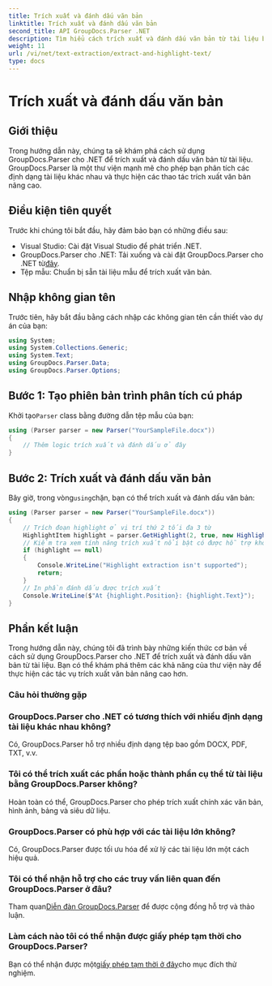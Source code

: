 ```yaml
---
title: Trích xuất và đánh dấu văn bản
linktitle: Trích xuất và đánh dấu văn bản
second_title: API GroupDocs.Parser .NET
description: Tìm hiểu cách trích xuất và đánh dấu văn bản từ tài liệu bằng GroupDocs.Parser cho .NET. Các bước dễ dàng để trích xuất văn bản hiệu quả trong các dự án .NET của bạn.
weight: 11
url: /vi/net/text-extraction/extract-and-highlight-text/
type: docs
---
```

# Trích xuất và đánh dấu văn bản

## Giới thiệu
Trong hướng dẫn này, chúng ta sẽ khám phá cách sử dụng GroupDocs.Parser cho .NET để trích xuất và đánh dấu văn bản từ tài liệu. GroupDocs.Parser là một thư viện mạnh mẽ cho phép bạn phân tích các định dạng tài liệu khác nhau và thực hiện các thao tác trích xuất văn bản nâng cao.
## Điều kiện tiên quyết
Trước khi chúng tôi bắt đầu, hãy đảm bảo bạn có những điều sau:
- Visual Studio: Cài đặt Visual Studio để phát triển .NET.
-  GroupDocs.Parser cho .NET: Tải xuống và cài đặt GroupDocs.Parser cho .NET từ[đây](https://releases.groupdocs.com/parser/net/).
- Tệp mẫu: Chuẩn bị sẵn tài liệu mẫu để trích xuất văn bản.

## Nhập không gian tên
Trước tiên, hãy bắt đầu bằng cách nhập các không gian tên cần thiết vào dự án của bạn:
```csharp
using System;
using System.Collections.Generic;
using System.Text;
using GroupDocs.Parser.Data;
using GroupDocs.Parser.Options;
```
## Bước 1: Tạo phiên bản trình phân tích cú pháp
 Khởi tạo`Parser` class bằng đường dẫn tệp mẫu của bạn:
```csharp
using (Parser parser = new Parser("YourSampleFile.docx"))
{
    // Thêm logic trích xuất và đánh dấu ở đây
}
```
## Bước 2: Trích xuất và đánh dấu văn bản
 Bây giờ, trong vòng`using`chặn, bạn có thể trích xuất và đánh dấu văn bản:
```csharp
using (Parser parser = new Parser("YourSampleFile.docx"))
{
    // Trích đoạn highlight ở vị trí thứ 2 tối đa 3 từ
    HighlightItem highlight = parser.GetHighlight(2, true, new HighlightOptions(3));
    // Kiểm tra xem tính năng trích xuất nổi bật có được hỗ trợ không
    if (highlight == null)
    {
        Console.WriteLine("Highlight extraction isn't supported");
        return;
    }
    // In phần đánh dấu được trích xuất
    Console.WriteLine($"At {highlight.Position}: {highlight.Text}");
}
```

## Phần kết luận
Trong hướng dẫn này, chúng tôi đã trình bày những kiến thức cơ bản về cách sử dụng GroupDocs.Parser cho .NET để trích xuất và đánh dấu văn bản từ tài liệu. Bạn có thể khám phá thêm các khả năng của thư viện này để thực hiện các tác vụ trích xuất văn bản nâng cao hơn.

### Câu hỏi thường gặp
### GroupDocs.Parser cho .NET có tương thích với nhiều định dạng tài liệu khác nhau không?
Có, GroupDocs.Parser hỗ trợ nhiều định dạng tệp bao gồm DOCX, PDF, TXT, v.v.
### Tôi có thể trích xuất các phần hoặc thành phần cụ thể từ tài liệu bằng GroupDocs.Parser không?
Hoàn toàn có thể, GroupDocs.Parser cho phép trích xuất chính xác văn bản, hình ảnh, bảng và siêu dữ liệu.
### GroupDocs.Parser có phù hợp với các tài liệu lớn không?
Có, GroupDocs.Parser được tối ưu hóa để xử lý các tài liệu lớn một cách hiệu quả.
### Tôi có thể nhận hỗ trợ cho các truy vấn liên quan đến GroupDocs.Parser ở đâu?
 Tham quan[Diễn đàn GroupDocs.Parser](https://forum.groupdocs.com/c/parser/17) để được cộng đồng hỗ trợ và thảo luận.
### Làm cách nào tôi có thể nhận được giấy phép tạm thời cho GroupDocs.Parser?
 Bạn có thể nhận được một[giấy phép tạm thời ở đây](https://purchase.groupdocs.com/temporary-license/)cho mục đích thử nghiệm.